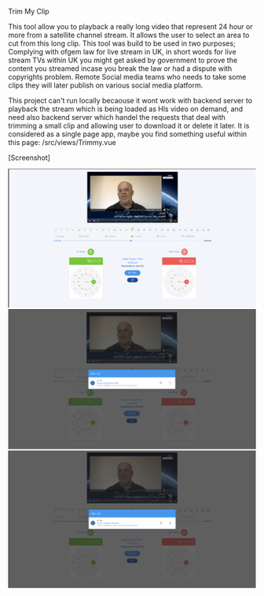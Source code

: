 Trim My Clip

This tool allow you to playback a really long video that represent 24 hour or more from a satellite channel stream. It allows the user to select an area to cut from this long clip.
This tool was build to be used in two purposes;
Complying with ofgem law for live stream in UK, in short words for live stream TVs within UK you might get asked by government to prove the content you streamed incase you break the law or had a dispute with copyrights problem.
Remote Social media teams who needs to take some clips they will later publish on various social media platform.

This project can't run locally becaouse it wont work with backend server to playback the stream which is being loaded as Hls video on demand, and need also backend server which handel the requests that deal with trimming a small clip and allowing user to download it or delete it later.
It is considered as a single page app, maybe you find something useful within this page: /src/views/Trimmy.vue

[Screenshot]

![Screenshot](image0.png)
![Screenshot](image1.png)
![Screenshot](image2.png)

